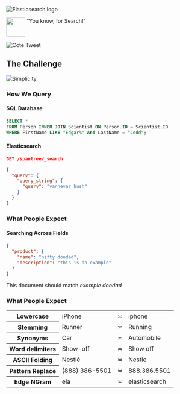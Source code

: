 ![Elasticsearch logo](images/elasticsearch.png)

<p><img src="images/kimchy.jpeg" style="width:50px;vertical-align:text-top"> "You know, for Search!"</p>


![Cote Tweet](images/cote-tweet.png)


## The Challenge

![Simplicity](images/simplicity.png)


### How We Query

#### SQL Database

```sql
SELECT *
FROM Person INNER JOIN Scientist ON Person.ID = Scientist.ID
WHERE FirstName LIKE "Edgar%" And LastName = "Codd";
```

#### Elasticsearch

```json
GET /spantree/_search

{
  "query": {
    "query_string": {
      "query": "vannevar bush"
    }
  }
}
```


### What People Expect
#### Searching Across Fields

```json
{
  "product": {
    "name": "nifty doodad",
    "description": "this is an example"
  }
}
```

This document should match <em>example doodad</em>


### What People Expect

<table class="examples">
  <tbody>
    <tr>
      <th>Lowercase</th>
      <td>iPhone</td>
      <td>&#8781;</td>
      <td>iphone</td>
    </tr>
    <tr>
      <th>Stemming</th>
      <td>Runner</td>
      <td>&#8781;</td>
      <td>Running</td>
    </tr>
    <tr>
      <th>Synonyms</th>
      <td>Car</td>
      <td>&#8781;</td>
      <td>Automobile</td>
    </tr>
    <tr>
      <th>Word delimiters</th>
      <td>Show-off</td>
      <td>&#8781;</td>
      <td>Show off</td>
    </tr>
    <tr>
      <th>ASCII Folding</th>
      <td>Nestl&eacute;</td>
      <td>&#8781;</td>
      <td>Nestle</td>
    </tr>
    <tr>
      <th>Pattern Replace</th>
      <td>(888) 386-5501</td>
      <td>&#8781;</td>
      <td>888.386.5501</td>
    </tr>
    <tr>
      <th>Edge NGram</th>
      <td>ela</td>
      <td>&#8781;</td>
      <td>elasticsearch</td>
    </tr>
  </tbody>
</table>
<!-- TODO: Fill in with multi-match example -->
